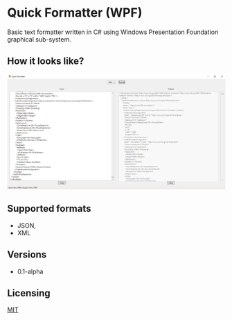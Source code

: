 # Quick Formatter (WPF)

Basic text formatter written in C# using Windows Presentation Foundation graphical sub-system. 

## How it looks like?

![Look and feel](docs\screenshot1.png?raw=true)

## Supported formats 

* JSON,
* XML

## Versions 
* 0.1-alpha

## Licensing

[MIT](LICENSE.md)
